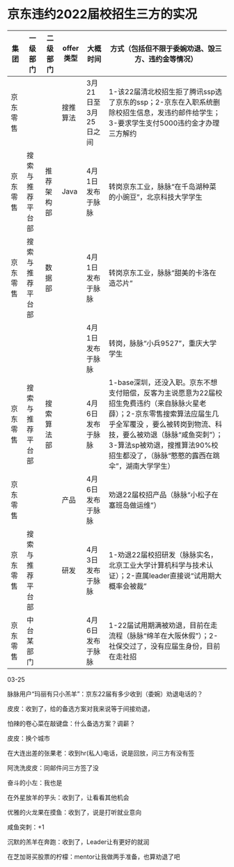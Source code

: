 # 京东违约2022届校招生三方的实况





| 集团     | 一级部门         | 二级部门 | offer类型   | 大概时间             | 方式（包括但不限于委婉劝退、毁三方、违约金等情况）           |
| -------- | ---------------- | -------- | -------- | -------------------- | ------------------------------------------------------------ |
| 京东零售 |  |          | 搜推算法 | 3月21日至3月25日之间 | 1-该22届清北校招生拒了腾讯ssp选了京东的ssp；2-京东在入职系统删除校招生信息，发违约邮件给学生；3-要求学生支付5000违约金才办理三方解约 |
| 京东零售 |   搜索与推荐平台部    |    推荐架构部      |    Java      |      4月1日发布于脉脉   |  转岗京东工业，脉脉“在千岛湖种菜的小豌豆”，北京科技大学学生 |             
| 京东零售 |   搜索与推荐平台部  |  数据部      |          |      4月1日发布于脉脉   |  转岗京东工业，脉脉“甜美的卡洛在造芯片”  |
|  |     |        |          |      4月1日发布于脉脉   |  转岗，脉脉“小兵9527”，重庆大学学生  |
| 京东零售 |  搜索与推荐平台部   |   搜索算法部  |          |      4月6日发布于脉脉   |  1-base深圳，还没入职。京东不想支付赔偿，反客为主说愿意为22届校招生免费违约（来自脉脉火星老薛）；2-京东零售搜索算法应届生几乎全军覆没 ，要么被转岗到物流、科技，要么被劝退（脉脉“咸鱼突刺”）；3-算法sp被劝退，搜推算法90%校招生都没了，（脉脉“憨憨的露西在跳伞”，湖南大学学生）|
| 京东零售 |     |        |    产品      |      4月6日发布于脉脉   |  劝退22届校招产品（脉脉“小松子在塞班岛做运维”）  |
| 京东零售 |   搜索与推荐平台部  |        |    研发      |      4月3日发布于脉脉   |  1-劝退22届校招研发（脉脉实名，北京工业大学计算机科学与技术认证）；2-直属leader直接说“试用期大概率会被裁” |
| 京东零售 |    中台某部门 |        |          |      4月6日发布于脉脉   |  1-22届试用期满被劝退，目前在走流程（脉脉“绵羊在大阪休假”）；2-社保交过了，没有应届生身份，目前在走社招  |



03-25

脉脉用户“玛丽有只小羔羊”：京东22届有多少收到（委婉）劝退电话的？



皮皮：收到了，给的备选方案对我来说等于间接劝退，

怕辣的卷心菜在敲键盘：什么备选方案？调薪？

皮皮：换个城市



在大连出差的张果老：收到hr(私人)电话，说是回放，问三方有没有签

阿洗洗皮皮：同邮件问三方签了没

奋斗的小左：我也是



在外星放羊的芋头：收到了，让看看其他机会

优雅的火龙果在摸鱼：收到了，说是打听就业意向

咸鱼突刺：+1



沉默的羔羊在奔跑：收到了，Leader让有更好的就润

在芝加哥买股票的柠檬：mentor让我做两手准备，也算劝退了吧

